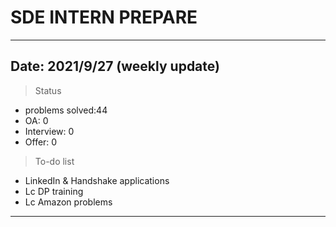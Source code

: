 # SDE INTERN PREPARE
---
## Date: 2021/9/27 (weekly update)
> Status
- problems solved:44
- OA: 0
- Interview: 0
- Offer: 0
> To-do list
- LinkedIn & Handshake applications
- Lc DP training
- Lc Amazon problems
---






